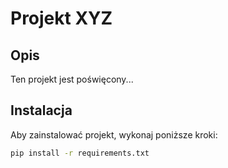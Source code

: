 # Projekt XYZ

## Opis

Ten projekt jest poświęcony...

## Instalacja

Aby zainstalować projekt, wykonaj poniższe kroki:

```bash
pip install -r requirements.txt
